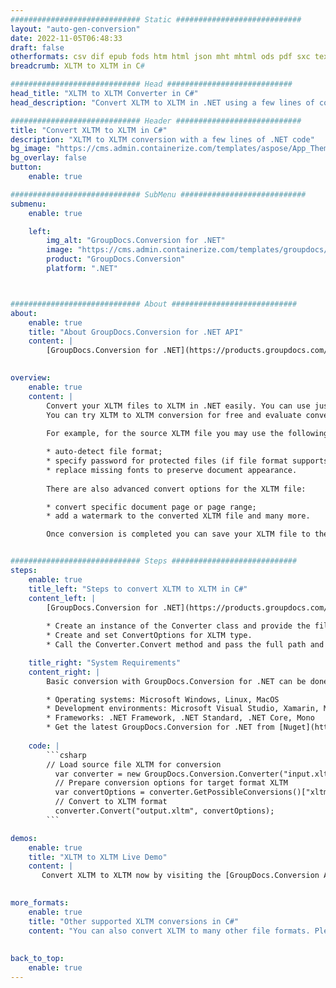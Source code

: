 ```yaml
---
############################# Static ############################
layout: "auto-gen-conversion"
date: 2022-11-05T06:48:33
draft: false
otherformats: csv dif epub fods htm html json mht mhtml ods pdf sxc tex tsv xlam xls xlsb xlsm xlsx xlt xltm xltx xml xps
breadcrumb: XLTM to XLTM in C#

############################# Head ############################
head_title: "XLTM to XLTM Converter in C#"
head_description: "Convert XLTM to XLTM in .NET using a few lines of code. Use the GroupDocs Document Conversion API to convert over 160 file formats."

############################# Header ############################
title: "Convert XLTM to XLTM in C#"
description: "XLTM to XLTM conversion with a few lines of .NET code"
bg_image: "https://cms.admin.containerize.com/templates/aspose/App_Themes/V3/images/bg/header1.png"
bg_overlay: false
button:
    enable: true

############################# SubMenu ############################
submenu:
    enable: true

    left:
        img_alt: "GroupDocs.Conversion for .NET"
        image: "https://cms.admin.containerize.com/templates/groupdocs/images/product-logos/90x90-noborder/groupdocs-conversion-net.png"
        product: "GroupDocs.Conversion"
        platform: ".NET"



############################# About ############################
about:
    enable: true
    title: "About GroupDocs.Conversion for .NET API"
    content: |
        [GroupDocs.Conversion for .NET](https://products.groupdocs.com/conversion/net/) can be used to convert Microsoft Word, Excel, PowerPoint, PDF, Visio and other formats. GroupDocs.Conversion is a standalone API that is suitable for back-end and internal systems where high performance is required. It does not depend on any software such as Microsoft or Open Office.
    

overview:
    enable: true
    content: |
        Convert your XLTM files to XLTM in .NET easily. You can use just a couple of C# code lines in any platform of your choice like - Windows, Linux, macOS.
        You can try XLTM to XLTM conversion for free and evaluate conversion results quality.  Along with simple file conversion scenarios you can try more advanced options for loading source XLTM file and for saving output XLTM result. 
        
        For example, for the source XLTM file you may use the following load options:

        * auto-detect file format;
        * specify password for protected files (if file format supports it);
        * replace missing fonts to preserve document appearance.
        
        There are also advanced convert options for the XLTM file:

        * convert specific document page or page range;
        * add a watermark to the converted XLTM file and many more.

        Once conversion is completed you can save your XLTM file to the local file path or any third-party storage like FTP, Amazon S3, Google Drive, Dropbox etc. Please note - to convert XLTM to XLTM there is no need for any additional software installed - like MS Office, Open Office, Adobe Acrobat Reader etc.


############################# Steps ############################
steps:
    enable: true
    title_left: "Steps to convert XLTM to XLTM in C#"
    content_left: |
        [GroupDocs.Conversion for .NET](https://products.groupdocs.com/conversion/net/) makes it easy for developers to convert a XLTM file to XLTM with a few lines of code.
        
        * Create an instance of the Converter class and provide the file XLTM with the full path
        * Create and set ConvertOptions for XLTM type.
        * Call the Converter.Convert method and pass the full path and format (XLTM) as a parameter

    title_right: "System Requirements"
    content_right: |
        Basic conversion with GroupDocs.Conversion for .NET can be done in just a few simple steps. Our APIs are supported on all major platforms and operating systems. Before executing the code below, make sure you have the following prerequisites installed on your system.

        * Operating systems: Microsoft Windows, Linux, MacOS
        * Development environments: Microsoft Visual Studio, Xamarin, MonoDevelop
        * Frameworks: .NET Framework, .NET Standard, .NET Core, Mono
        * Get the latest GroupDocs.Conversion for .NET from [Nuget](https://www.nuget.org/packages/groupdocs.conversion)
         
    code: |
        ```csharp    
        // Load source file XLTM for conversion
          var converter = new GroupDocs.Conversion.Converter("input.xltm");
          // Prepare conversion options for target format XLTM
          var convertOptions = converter.GetPossibleConversions()["xltm"].ConvertOptions;
          // Convert to XLTM format
          converter.Convert("output.xltm", convertOptions);
        ```

demos:
    enable: true
    title: "XLTM to XLTM Live Demo"
    content: |
       Convert XLTM to XLTM now by visiting the [GroupDocs.Conversion App](https://products.groupdocs.app/conversion/family) website. Online demo has the following advantages
          

more_formats:
    enable: true
    title: "Other supported XLTM conversions in C#"
    content: "You can also convert XLTM to many other file formats. Please see the list below."
       
       
back_to_top:
    enable: true
---
```

